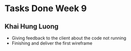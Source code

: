 # Tasks Done Week 9
## Khai Hung Luong

- Giving feedback to the client about the code not running
- Finishing and deliver the first wireframe

